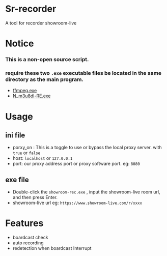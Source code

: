 # Sr-recorder
A tool for recorder showroom-live


# Notice
### This is a non-open source script.
### require these two `.exe` executable files be located in the same directory as the main program.
- [ffmpeg.exe](https://www.ffmpeg.org/download.html)
- [N_m3u8dl-RE.exe](https://github.com/nilaoda/N_m3u8DL-RE)


# Usage
## ini file
- porxy_on : This is a toggle to use or bypass the local proxy server. with `true` or `false`
- host: `localhost` or `127.0.0.1`
- port: our proxy address port or proxy software port. eg: `8080`

## exe file
- Double-click the `showroom-rec.exe` , input the showroom-live room url, and then press Enter.
- showroom-live url eg: `https://www.showroom-live.com/r/xxxx`

# Features
- boardcast check
- auto recording
- redetection when boardcast Interrupt 


